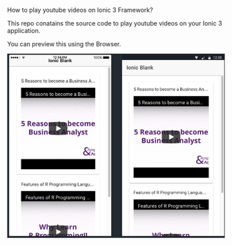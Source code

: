 How to play youtube videos on Ionic 3 Framework?

This repo conatains the source code to play youtube videos on your Ionic 3 application.



You can preview this using the Browser.

<img src="ionic-3-youtube-player-example.png" width="600px">
